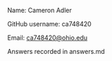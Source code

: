 Name: Cameron Adler

GitHub username: ca748420

Email: ca748420@ohio.edu

Answers recorded in answers.md
